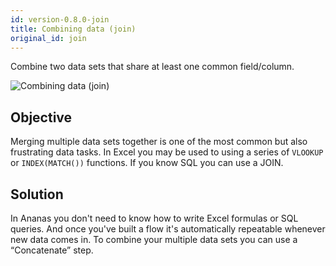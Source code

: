```yaml
---
id: version-0.8.0-join
title: Combining data (join)
original_id: join
---
```


Combine two data sets that share at least one common field/column.

![Combining data (join)](assets/join.png)

## Objective
Merging multiple data sets together is one of the most common but also frustrating data tasks. In Excel you may be used to using a series of `VLOOKUP` or `INDEX(MATCH())` functions. If you know SQL you can use a JOIN.

## Solution
In Ananas you don't need to know how to write Excel formulas or SQL queries. And once you've built a flow it's automatically repeatable whenever new data comes in. To combine your multiple data sets you can use a “Concatenate” step.


